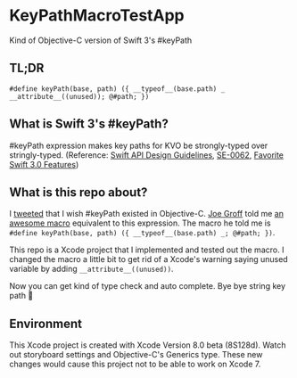 # KeyPathMacroTestApp
Kind of Objective-C version of Swift 3's #keyPath

## TL;DR
````
#define keyPath(base, path) ({ __typeof__(base.path) _ __attribute__((unused)); @#path; })
````
## What is Swift 3's #keyPath?
\#keyPath expression makes key paths for KVO be strongly-typed over stringly-typed.
(Reference: [Swift API Design Guidelines](https://developer.apple.com/videos/play/wwdc2016/403/), [SE-0062](https://github.com/apple/swift-evolution/blob/master/proposals/0062-objc-keypaths.md), [Favorite Swift 3.0 Features](http://swift.ayaka.me/posts/2016/6/18/favorite-swift-30-features))

## What is this repo about?
I [tweeted](https://twitter.com/keitaitok/status/744401634734678016) that I wish #keyPath existed in Objective-C. [Joe Groff](https://twitter.com/jckarter) told me [an awesome macro](https://twitter.com/jckarter/status/744405112756416512) equivalent to this expression.
The macro he told me is `#define keyPath(base, path) ({ __typeof__(base.path) _; @#path; })`.

This repo is a Xcode project that I implemented and tested out the macro. 
I changed the macro a little bit to get rid of a Xcode's warning saying unused variable by adding `__attribute__((unused))`. 

Now you can get kind of type check and auto complete. Bye bye string key path 👋

## Environment
This Xcode project is created with Xcode Version 8.0 beta (8S128d). Watch out storyboard settings and Objective-C's Generics type. These new changes would cause this project not to be able to work on Xcode 7.

